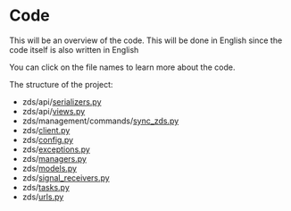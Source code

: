 # Code

This will be an overview of the code. This will be done in English since the code itself is also
written in English

You can click on the file names to learn more about the code.

The structure of the project:

- zds/api/[serializers.py](./serializers.md)
- zds/api/[views.py](./views.md)
- zds/management/commands/[sync_zds.py](./sync_zds.md)
- zds/[client.py](./client.md)
- zds/[config.py](./config.md)
- zds/[exceptions.py](./exceptions.md)
- zds/[managers.py](./managers.md)
- zds/[models.py](./models.md)
- zds/[signal_receivers.py](./signal_receivers.md)
- zds/[tasks.py](./tasks.md)
- zds/[urls.py](./urls.md)
